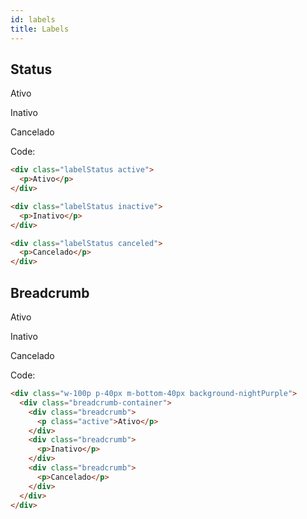```yaml
---
id: labels
title: Labels
---
```


## Status

<div class="w-100p p-40px m-bottom-40px flex-row-between-center-center background-greyBlue">
    <div class="labelStatus active">
        <p>Ativo</p>
    </div>
    <div class="labelStatus inactive">
        <p>Inativo</p>
    </div>
    <div class="labelStatus canceled">
        <p>Cancelado</p>
    </div>
</div>

Code:

```html
<div class="labelStatus active">
  <p>Ativo</p>
</div>

<div class="labelStatus inactive">
  <p>Inativo</p>
</div>

<div class="labelStatus canceled">
  <p>Cancelado</p>
</div>
```

## Breadcrumb

<div class="w-100p p-40px m-bottom-40px background-nightPurple">
    <div class="breadcrumb-container">
        <div class="breadcrumb">
            <p class="active">Ativo</p>
        </div>
        <div class="breadcrumb">
            <p>Inativo</p>
        </div>
        <div class="breadcrumb">
            <p>Cancelado</p>
        </div>
    </div>
</div>

Code:

```html
<div class="w-100p p-40px m-bottom-40px background-nightPurple">
  <div class="breadcrumb-container">
    <div class="breadcrumb">
      <p class="active">Ativo</p>
    </div>
    <div class="breadcrumb">
      <p>Inativo</p>
    </div>
    <div class="breadcrumb">
      <p>Cancelado</p>
    </div>
  </div>
</div>
```
